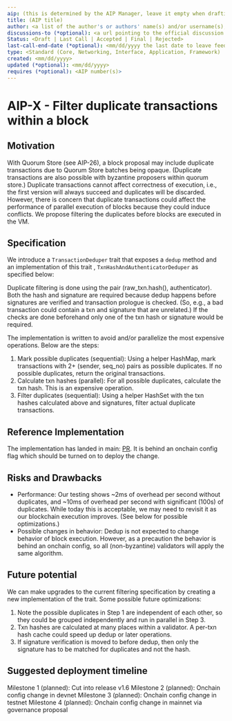 ```yaml
---
aip: (this is determined by the AIP Manager, leave it empty when drafting)
title: (AIP title)
author: <a list of the author's or authors' name(s) and/or username(s), or name(s) and email(s). Details are below.>
discussions-to (*optional): <a url pointing to the official discussion thread>
Status: <Draft | Last Call | Accepted | Final | Rejected>
last-call-end-date (*optional): <mm/dd/yyyy the last date to leave feedbacks and reviews>
type: <Standard (Core, Networking, Interface, Application, Framework) | Informational | Process>
created: <mm/dd/yyyy>
updated (*optional): <mm/dd/yyyy>
requires (*optional): <AIP number(s)>
---
```


# AIP-X - Filter duplicate transactions within a block

## Motivation

With Quorum Store (see AIP-26), a block proposal may include duplicate transactions due to Quorum Store batches being opaque. (Duplicate transactions are also possible with byzantine proposers within quorum store.) Duplicate transactions cannot affect correctness of execution, i.e., the first version will always succeed and duplicates will be discarded. However, there is concern that duplicate transactions could affect the performance of parallel execution of blocks because they could induce conflicts. We propose filtering the duplicates before blocks are executed in the VM.

## Specification

We introduce a `TransactionDeduper` trait that exposes a `dedup` method and an implementation of this trait , `TxnHashAndAuthenticatorDeduper` as specified below:

Duplicate filtering is done using the pair (raw_txn.hash(), authenticator). Both the hash and signature are required because dedup happens before signatures are verified and transaction prologue is checked. (So, e.g., a bad transaction could contain a txn and signature that are unrelated.) If the checks are done beforehand only one of the txn hash or signature would be required.

The implementation is written to avoid and/or parallelize the most expensive operations. Below are the steps:

1. Mark possible duplicates (sequential): Using a helper HashMap, mark transactions with 2+ (sender, seq_no) pairs as possible duplicates. If no possible duplicates, return the original transactions.
2. Calculate txn hashes (parallel): For all possible duplicates, calculate the txn hash. This is an expensive operation.
3. Filter duplicates (sequential): Using a helper HashSet with the txn hashes calculated above and signatures, filter actual duplicate transactions.

## Reference Implementation

The implementation has landed in main: [PR](https://github.com/aptos-labs/aptos-core/pull/8367). It is behind an onchain config flag which should be turned on to deploy the change.

## Risks and Drawbacks

- Performance: Our testing shows ~2ms of overhead per second without duplicates, and ~10ms of overhead per second with significant (100s) of duplicates. While today this is acceptable, we may need to revisit it as our blockchain execution improves. (See below for possible optimizations.)
- Possible changes in behavior: Dedup is not expected to change behavior of block execution. However, as a precaution the behavior is behind an onchain config, so all (non-byzantine) validators will apply the same algorithm.

## Future potential

We can make upgrades to the current filtering specification by creating a new implementation of the trait. Some possible future optimizations:

1. Note the possible duplicates in Step 1 are independent of each other, so they could be grouped independently and run in parallel in Step 3.
2. Txn hashes are calculated at many places within a validator. A per-txn hash cache could speed up dedup or later operations.
3. If signature verification is moved to before dedup, then only the signature has to be matched for duplicates and not the hash.

## Suggested deployment timeline
Milestone 1 (planned): Cut into release v1.6
Milestone 2 (planned): Onchain config change in devnet
Milestone 3 (planned): Onchain config change in testnet
Milestone 4 (planned): Onchain config change in mainnet via governance proposal
